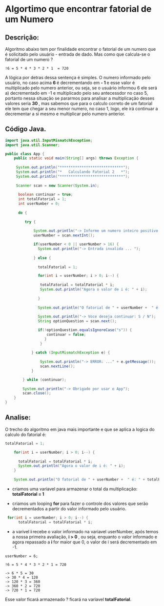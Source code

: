 # Algortimo que encontrar fatorial de um Numero

## Descrição:

<p> Algoritmo abaixo tem por finalidade encontrar o fatorial de um numero que é solicitado pelo usuário - entrada de dado. Mas como que calcula-se o fatorial de um numero ? 

```
!6 = 5 * 4 * 3 * 2 * 1  = 720
```

<p>A lógica por detras dessa sentença é simples. O numero informado pelo usuário, no caso acima <b> 6 </b> é decrementando em <b> - 1 </b> e esse valor é multiplicado pelo numero anterior, ou seja, se o usuário informou 6 ele será a) decrementado em -1 e multiplicado pelo seu antecessdor no caso 5, portanto nessa situação se pararmos para analisar a multiplicação desses valores seria <b> 30 </b>, mas sabemos que para o calculo correto de um fatorial ele tem que chegar a seu menor numero, no caso 1, logo, ele irá continuar a decrementar a si mesmo e multiplicar pelo numero anterior. 

## Código Java.

```java
import java.util.InputMismatchException;
import java.util.Scanner;

public class App {
    public static void main(String[] args) throws Exception {
   
     System.out.println("*****************************");
     System.out.println("*   Calculando Fatorial 2   *");
     System.out.println("*****************************");
   
     Scanner scan = new Scanner(System.in);
       
      boolean continuar = true;
      int totalFatorial = 1;
      int userNumber = 0; 
        
      do {
         
         try {
                
             System.out.println("-> Informe um numero inteiro positivo até 16");
             userNumber = scan.nextInt();

             if(userNumber < 0 || userNumber > 16) {
               System.out.println("-> Entrada invalida ... ");
                   
             } else { 
                 
               totalFatorial = 1; 

               for(int i = userNumber; i > 0; i--) {
                    
                totalFatorial = totalFatorial * i;
                System.out.println("Agora o valor de i é: " + i);
                   
               }
        
               System.out.println("O fatorial de " + userNumber +  " é: " + totalFatorial);
                  
               System.out.println("-> Voce deseja continuar: S / N");
               String optionQuestion = scan.next();

               if(!optionQuestion.equalsIgnoreCase("s")) {
                   continuar = false;
                  }
                }
            
            } catch (InputMismatchException e) {
               
                System.out.println("-> ERROR: ..." + e.getMessage());
                scan.nextLine();
            }            

        } while (continuar);
  
        System.out.println("-> Obrigado por usar o App");
        scan.close();
    }
}
```

## Analise: 

<p> O trecho do algoritmo em java mais importante e que se aplica a logica do calculo do fatorial é: </p>

```java
totalFatorial = 1; 

    for(int i = userNumber; i > 0; i--) {
                    
      totalFatorial = totalFatorial * i;
      System.out.println("Agora o valor de i é: " + i);
    }
        
    System.out.println("O fatorial de " + userNumber +  " é: " + totalFatorial);
```

- criamos uma variavel para armazenar o total da multiplicação: <b>totalFatorial = 1 </b>

- criamos um looping <b> for </b> para fazer o controle dos valores que serão decrementados a partir do valor informado pelo usuário. 

```java
 for(int i = userNumber; i > 0; i--) {
      totalFatorial = totalFatorial * i;
```

- a varivel <b> i </b> recebe o valor informado na variavel userNumber, após temos a nossa primeira avaliação, <b> i > 0 </b>, ou seja, enquanto o valor informado e agora repassado a <b> i </b> for maior que 0, o valor de i será decrementado em -1.

```
userNumber = 6;

!6 = 5 * 4 * 3 * 2 * 1 = 720

-> 6 * 5 = 30
-> 30 * 4 = 120
-> 120 * 3 = 360
-> 360 * 2 = 720
-> 720 * 1 = 720
```

<p> Esse valor ficará armazenado ? ficará na variavel <b>totalFatorial</b>.



